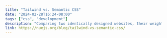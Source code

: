 ```yaml
---
title: "Tailwind vs. Semantic CSS"
date: "2024-02-28T16:24-08:00"
tags: ["css", "development"]
description: "Comparing two identically designed websites, their weight, amount of HTML and CSS, rendering speed, and best practices."
link: https://nuejs.org/blog/tailwind-vs-semantic-css/
---
```

